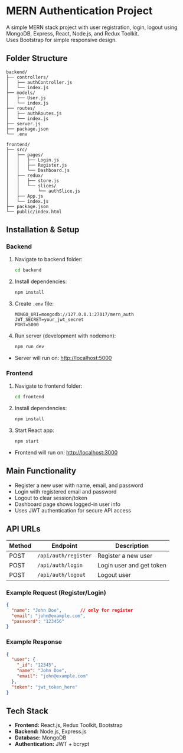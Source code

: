 # MERN Authentication Project

A simple MERN stack project with user registration, login, logout using MongoDB, Express, React, Node.js, and Redux Toolkit.  
Uses Bootstrap for simple responsive design.

## Folder Structure

```plaintext
backend/
├── controllers/
│   ├── authController.js
│   └── index.js
├── models/
│   ├── User.js
│   └── index.js
├── routes/
│   ├── authRoutes.js
│   └── index.js
├── server.js
├── package.json
└── .env

frontend/
├── src/
│   ├── pages/
│   │   ├── Login.js
│   │   ├── Register.js
│   │   └── Dashboard.js
│   ├── redux/
│   │   ├── store.js
│   │   └── slices/
│   │       └── authSlice.js
│   ├── App.js
│   └── index.js
├── package.json
└── public/index.html
```

## Installation & Setup

### Backend

1. Navigate to backend folder:
   ```sh
   cd backend
   ```
2. Install dependencies:
   ```sh
   npm install
   ```
3. Create `.env` file:
   ```env
   MONGO_URI=mongodb://127.0.0.1:27017/mern_auth
   JWT_SECRET=your_jwt_secret
   PORT=5000
   ```
4. Run server (development with nodemon):
   ```sh
   npm run dev
   ```
- Server will run on: [http://localhost:5000](http://localhost:5000)

### Frontend

1. Navigate to frontend folder:
   ```sh
   cd frontend
   ```
2. Install dependencies:
   ```sh
   npm install
   ```
3. Start React app:
   ```sh
   npm start
   ```
- Frontend will run on: [http://localhost:3000](http://localhost:3000)

## Main Functionality

- Register a new user with name, email, and password
- Login with registered email and password
- Logout to clear session/token
- Dashboard page shows logged-in user info
- Uses JWT authentication for secure API access

## API URLs

| Method | Endpoint              | Description            |
|--------|-----------------------|------------------------|
| POST   | `/api/auth/register`  | Register a new user    |
| POST   | `/api/auth/login`     | Login user and get token |
| POST   | `/api/auth/logout`    | Logout user            |

### Example Request (Register/Login)

```json
{
  "name": "John Doe",       // only for register
  "email": "john@example.com",
  "password": "123456"
}
```

### Example Response

```json
{
  "user": {
    "_id": "12345",
    "name": "John Doe",
    "email": "john@example.com"
  },
  "token": "jwt_token_here"
}
```

## Tech Stack

- **Frontend:** React.js, Redux Toolkit, Bootstrap
- **Backend:** Node.js, Express.js
- **Database:** MongoDB
- **Authentication:** JWT + bcrypt
